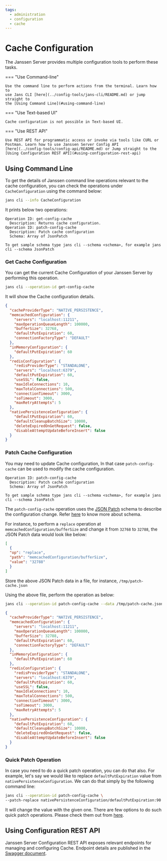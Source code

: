 ```yaml
---
tags:
  - administration
  - configuration
  - cache
---
```




# Cache Configuration

The Janssen Server provides multiple configuration tools to perform these
tasks.

=== "Use Command-line"

    Use the command line to perform actions from the terminal. Learn how to 
    use Jans CLI [here](../config-tools/jans-cli/README.md) or jump straight to 
    the [Using Command Line](#using-command-line)

=== "Use Text-based UI"

    Cache configuration is not possible in Text-based UI.

=== "Use REST API"

    Use REST API for programmatic access or invoke via tools like CURL or 
    Postman. Learn how to use Janssen Server Config API 
    [here](../config-tools/config-api/README.md) or Jump straight to the
    [Using Configuration REST API](#using-configuration-rest-api)



## Using Command Line

To get the details of Janssen command line operations relevant to the cache
configuration, you can check the operations under `CacheConfiguration`
using the command below:

```bash title="Command"
jans cli --info CacheConfiguration
```

It prints below two operations:
```text title="Output"
Operation ID: get-config-cache
  Description: Returns cache configuration.
Operation ID: patch-config-cache
  Description: Patch cache configuration
  Schema: Array of JsonPatch

To get sample schema type jans cli --schema <schema>, for example jans cli --schema JsonPatch
```

### Get Cache Configuration

You can get the current Cache Configuration of your Janssen Server by
performing this operation.

```bash title="Command"
jans cli --operation-id get-config-cache
```

It will show the Cache configuration details.

```json title="Sample Output" linenums="1" 
{
  "cacheProviderType": "NATIVE_PERSISTENCE",
  "memcachedConfiguration": {
    "servers": "localhost:11211",
    "maxOperationQueueLength": 100000,
    "bufferSize": 32768,
    "defaultPutExpiration": 60,
    "connectionFactoryType": "DEFAULT"
  },
  "inMemoryConfiguration": {
    "defaultPutExpiration": 60
  },
  "redisConfiguration": {
    "redisProviderType": "STANDALONE",
    "servers": "localhost:6379",
    "defaultPutExpiration": 60,
    "useSSL": false,
    "maxIdleConnections": 10,
    "maxTotalConnections": 500,
    "connectionTimeout": 3000,
    "soTimeout": 3000,
    "maxRetryAttempts": 5
  },
  "nativePersistenceConfiguration": {
    "defaultPutExpiration": 60,
    "defaultCleanupBatchSize": 10000,
    "deleteExpiredOnGetRequest": false,
    "disableAttemptUpdateBeforeInsert": false
  }
}

```

### Patch Cache Configuration

You may need to update Cache configuration, In that case
`patch-config-cache` can be used to modify the cache configuration.

```text
Operation ID: patch-config-cache
  Description: Patch cache configuration
  Schema: Array of JsonPatch

To get sample schema type jans cli --schema <schema>, for example jans cli --schema JsonPatch
```

The `patch-config-cache` operation uses the
[JSON Patch](https://jsonpatch.com/#the-patch) schema to describe
the configuration change. Refer
[here](../config-tools/jans-cli/README.md#patch-request-schema) to know more about
schema.

For instance, to perform a `replace` operation at
`memcachedConfiguration/bufferSize` and change it from `32768` to `32788`,
the JSON Patch data would look like below:

```json title="Input"
[
  {
  "op": "replace",
  "path": "memcachedConfiguration/bufferSize",
  "value": "32788"
  }
]
```

Store the above JSON Patch data in a file, for instance,
`/tmp/patch-cache.json`

Using the above file, perform the operation as below:

```bash title="Sample Command"
jans cli --operation-id patch-config-cache --data /tmp/patch-cache.json
```

```json title="Sample Output" linenums="1"
{
  "cacheProviderType": "NATIVE_PERSISTENCE",
  "memcachedConfiguration": {
    "servers": "localhost:11211",
    "maxOperationQueueLength": 100000,
    "bufferSize": 32788,
    "defaultPutExpiration": 60,
    "connectionFactoryType": "DEFAULT"
  },
  "inMemoryConfiguration": {
    "defaultPutExpiration": 60
  },
  "redisConfiguration": {
    "redisProviderType": "STANDALONE",
    "servers": "localhost:6379",
    "defaultPutExpiration": 60,
    "useSSL": false,
    "maxIdleConnections": 10,
    "maxTotalConnections": 500,
    "connectionTimeout": 3000,
    "soTimeout": 3000,
    "maxRetryAttempts": 5
  },
  "nativePersistenceConfiguration": {
    "defaultPutExpiration": 60,
    "defaultCleanupBatchSize": 10000,
    "deleteExpiredOnGetRequest": false,
    "disableAttemptUpdateBeforeInsert": false
  }
}

```

### Quick Patch Operation

In case you need to do a quick patch operation, you can do that also.
For example, let's say we would like to replace `defaultPutExpiration`
value from `nativePersistenceConfiguration`. We can do that simply by
the following command line:

```bash title="Command"
jans cli --operation-id patch-config-cache \
--patch-replace nativePersistenceConfiguration/defaultPutExpiration:90
```

It will change the value with the given one. There are few options to do
such quick patch operations. Please check them out from [here](../config-tools/jans-cli/README.md#quick-patch-operations).

## Using Configuration REST API

Janssen Server Configuration REST API exposes relevant endpoints for managing
and configuring Cache. Endpoint details are published in the 
[Swagger document](./../../reference/openapi.md).